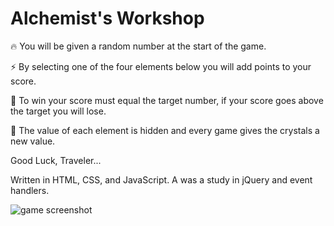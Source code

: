 # Alchemist's Workshop

:fire: You will be given a random number at the start of the game.  
  
:zap: By selecting one of the four elements below you will add points to your score.  
  
:leaves: To win your score must equal the target number, if your score goes above the target you will lose.  
  
:gem: The value of each element is hidden and every game gives the crystals a new value.  
  
  Good Luck, Traveler...
  
  Written in HTML, CSS, and JavaScript. A was a study in jQuery and event handlers.
  
![game screenshot](https://randblack.github.io/unit-4-game/assets/images/screenshot.png)
